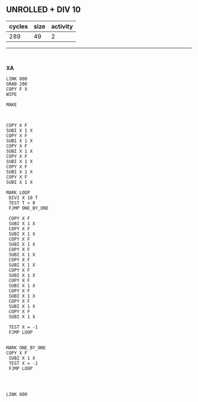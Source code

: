 ## UNROLLED + DIV 10

| cycles | size | activity |
| ------ | ---- | -------- |
| 289 | 49 | 2 |
<hr>
<br>

**XA**

```
LINK 800
GRAB 200
COPY F X
WIPE

MAKE



COPY X F
SUBI X 1 X
COPY X F
SUBI X 1 X
COPY X F
SUBI X 1 X
COPY X F
SUBI X 1 X
COPY X F
SUBI X 1 X
COPY X F
SUBI X 1 X

MARK LOOP
 DIVI X 10 T
 TEST T > 0
 FJMP ONE_BY_ONE

 COPY X F
 SUBI X 1 X
 COPY X F
 SUBI X 1 X
 COPY X F
 SUBI X 1 X
 COPY X F
 SUBI X 1 X
 COPY X F
 SUBI X 1 X
 COPY X F
 SUBI X 1 X
 COPY X F
 SUBI X 1 X
 COPY X F
 SUBI X 1 X
 COPY X F
 SUBI X 1 X
 COPY X F
 SUBI X 1 X

 TEST X = -1
 FJMP LOOP


MARK ONE_BY_ONE
COPY X F
 SUBI X 1 X
 TEST X = -1
 FJMP LOOP




LINK 800

```
